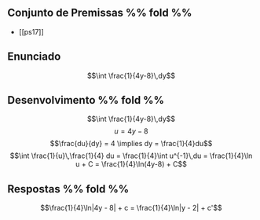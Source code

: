 ## Conjunto de Premissas %% fold %%
- [[ps17]]

## Enunciado
$$\int \frac{1}{4y-8}\,dy$$

## Desenvolvimento %% fold %%
$$\int \frac{1}{4y-8}\,dy$$
$$u = 4y - 8$$
$$\frac{du}{dy} = 4 \implies dy = \frac{1}{4}du$$
$$\int \frac{1}{u}\,\frac{1}{4} du = \frac{1}{4}\int u^{-1}\,du = \frac{1}{4}\ln u + C = \frac{1}{4}\ln(4y-8) + C$$

## Respostas %% fold %%
$$\frac{1}{4}\ln|4y - 8| + c = \frac{1}{4}\ln|y - 2| + c'$$
